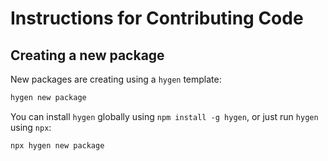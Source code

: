 # Instructions for Contributing Code

## Creating a new package

New packages are creating using a `hygen` template:

```sh
hygen new package
```

You can install `hygen` globally using `npm install -g hygen`, or just run `hygen` using `npx`:

```sh
npx hygen new package
```
